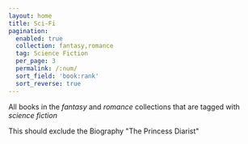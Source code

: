 ```yaml
---
layout: home
title: Sci-Fi
pagination: 
  enabled: true
  collection: fantasy,romance
  tag: Science Fiction
  per_page: 3
  permalink: /:num/
  sort_field: 'book:rank'
  sort_reverse: true
---
```


All books in the _fantasy_ and _romance_ collections that are tagged with _science fiction_

This should exclude the Biography "The Princess Diarist"
